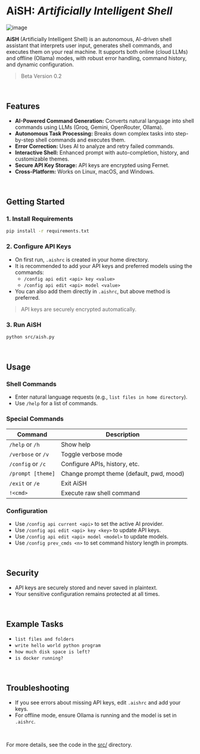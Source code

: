 # AiSH: _Artificially Intelligent Shell_

![image](https://github.com/user-attachments/assets/a2a45042-95b2-43fc-8fa0-7201b23707a9)


**AiSH** (Artificially Intelligent Shell) is an autonomous, AI-driven shell assistant that interprets user input, generates shell commands, and executes them on your real machine. It supports both online (cloud LLMs) and offline (Ollama) modes, with robust error handling, command history, and dynamic configuration.

> Beta Version 0.2

<br>

## Features

- **AI-Powered Command Generation:** Converts natural language into shell commands using LLMs (Groq, Gemini, OpenRouter, Ollama).
- **Autonomous Task Processing:** Breaks down complex tasks into step-by-step shell commands and executes them.
- **Error Correction:** Uses AI to analyze and retry failed commands.
- **Interactive Shell:** Enhanced prompt with auto-completion, history, and customizable themes.
- **Secure API Key Storage:** API keys are encrypted using Fernet.
- **Cross-Platform:** Works on Linux, macOS, and Windows.


<br>

## Getting Started

### 1. Install Requirements

```sh
pip install -r requirements.txt
```

### 2. Configure API Keys

- On first run, `.aishrc` is created in your home directory.
- It is recommended to add your API keys and preferred models using the commands:
  - `/config api edit <api> key <value>`
  - `/config api edit <api> model <value>`
- You can also add them directly in `.aishrc`, but above method is preferred.
> API keys are securely encrypted automatically.

### 3. Run AiSH

```sh
python src/aish.py
```


<br>

## Usage

### Shell Commands

- Enter natural language requests (e.g., `list files in home directory`).
- Use `/help` for a list of commands.

### Special Commands

| Command                | Description                                  |
|------------------------|----------------------------------------------|
| `/help` or `/h`        | Show help                                    |
| `/verbose` or `/v`     | Toggle verbose mode                          |
| `/config` or `/c`      | Configure APIs, history, etc.                |
| `/prompt [theme]`      | Change prompt theme (default, pwd, mood)     |
| `/exit` or `/e`        | Exit AiSH                                    |
| `!<cmd>`               | Execute raw shell command                    |

### Configuration

- Use `/config api current <api>` to set the active AI provider.
- Use `/config api edit <api> key <key>` to update API keys.
- Use `/config api edit <api> model <model>` to update models.
- Use `/config prev_cmds <n>` to set command history length in prompts.


<br>

## Security

- API keys are securely stored and never saved in plaintext.
- Your sensitive configuration remains protected at all times.


<br>

## Example Tasks

- `list files and folders`
- `write hello world python program`
- `how much disk space is left?`
- `is docker running?`


<br>

## Troubleshooting

- If you see errors about missing API keys, edit `.aishrc` and add your keys.
- For offline mode, ensure Ollama is running and the model is set in `.aishrc`.


<br>

For more details, see the code in the [src/](../src) directory.
